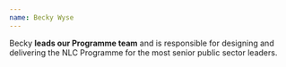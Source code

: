 ```yaml
---
name: Becky Wyse
---
```

Becky **leads our Programme team** and is responsible for designing and delivering the NLC Programme for the most senior public sector leaders.